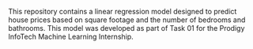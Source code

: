 










This repository contains a linear regression model designed to predict house prices based on square footage and the number of bedrooms and bathrooms. This model was developed as part of Task 01 for the Prodigy InfoTech Machine Learning Internship.

